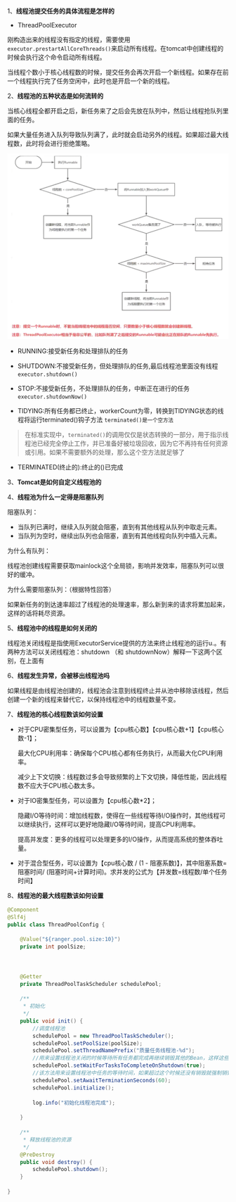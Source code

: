 1、**线程池提交任务的具体流程是怎样的**

- ThreadPoolExecutor

刚构造出来的线程没有指定的线程，需要使用`executor.prestartAllCoreThreads()`来启动所有线程。在tomcat中创建线程的时候会执行这个命令启动所有线程。

当线程个数小于核心线程数的时候，提交任务会再次开启一个新线程。如果存在前一个线程执行完了任务空闲中，此时也是开启一个新的线程。





2、**线程池的五种状态是如何流转的**

当核心线程全都开启之后，新任务来了之后会先放在队列中，然后让线程抢队列里面的任务。

如果大量任务进入队列导致队列满了，此时就会启动另外的线程。如果超过最大线程数，此时将会进行拒绝策略。

![image-20240529085538430](assets/image-20240529085538430.png)

- RUNNING:接受新任务和处理排队的任务

- SHUTDOWN:不接受新任务，但处理排队的任务,最后线程池里面没有线程  `executor.shutdown()`

- STOP:不接受新任务，不处理排队的任务，中断正在进行的任务 `executor.shutdownNow()`

- TIDYING:所有任务都已终止，workerCount为零，转换到TIDYING状态的线程将运行terminated()钩子方法   `terminated()是一个空方法`

> 在标准实现中，`terminated()`的调用仅仅是状态转换的一部分，用于指示线程池已经完全停止工作，并已准备好被垃圾回收，因为它不再持有任何资源或引用。如果不需要额外的处理，那么这个空方法就足够了

- TERMINATED(终止的):终止的()已完成



3、**Tomcat是如何自定义线程池的**

 

4、**线程池为什么一定得是阻塞队列**

阻塞队列：

- 当队列已满时，继续入队列就会阻塞，直到有其他线程从队列中取走元素。
- 当队列为空时，继续出队列也会阻塞，直到有其他线程向队列中插入元素。

为什么有队列：

线程池创建线程需要获取mainlock这个全局锁，影响并发效率，阻塞队列可以很好的缓冲。 

为什么需要阻塞队列：（根据特性回答）

如果新任务的到达速率超过了线程池的处理速率，那么新到来的请求将累加起来，这样的话将耗尽资源。

5、**线程池中的线程是如何关闭的**

线程池关闭线程是指使用ExecutorService提供的方法来终止线程池的运行u.。有两种方法可以关闭线程池：shutdown （和 shutdownNow）解释一下这两个区别，在上面有

6、**线程发生异常，会被移出线程池吗**

 如果线程是由线程池创建的，线程池会注意到线程终止并从池中移除该线程，然后创建一个新的线程来替代它，以保持线程池中的线程数量不变。

7、**线程池的核心线程数该如何设置**

- 对于CPU密集型任务，可以设置为【cpu核心数】【cpu核心数+1】【cpu核心数-1】；

  最大化CPU利用率：确保每个CPU核心都有任务执行，从而最大化CPU利用率。

  减少上下文切换：线程数过多会导致频繁的上下文切换，降低性能，因此线程数不应大于CPU核心数太多。

- 对于IO密集型任务，可以设置为【cpu核心数*2】；

  隐藏I/O等待时间：增加线程数，使得在一些线程等待I/O操作时，其他线程可以继续执行，这样可以更好地隐藏I/O等待时间，提高CPU利用率。

  提高并发度：更多的线程可以处理更多的I/O操作，从而提高系统的整体吞吐量。

- 对于混合型任务，可以设置为【cpu核心数 / (1 - 阻塞系数)】，其中阻塞系数=阻塞时间/ (阻塞时间+计算时间)。求并发的公式为【并发数=线程数/单个任务时间】

8、**线程池的最大线程数该如何设置**







```java
@Component
@Slf4j
public class ThreadPoolConfig {

    @Value("${ranger.pool.size:10}")
    private int poolSize;



    @Getter
    private ThreadPoolTaskScheduler schedulePool;

    /**
     * 初始化
     */
    public void init() {
        //调度线程池
        schedulePool = new ThreadPoolTaskScheduler();
        schedulePool.setPoolSize(poolSize);
        schedulePool.setThreadNamePrefix("质量任务线程池-%d");
        //用来设置线程池关闭的时候等待所有任务都完成再继续销毁其他的Bean，这样这些异步任务的销毁就会先于Redis线程池的销毁。
        schedulePool.setWaitForTasksToCompleteOnShutdown(true);
        //该方法用来设置线程池中任务的等待时间，如果超过这个时候还没有销毁就强制销毁，以确保应用最后能够被关闭，而不是阻塞住。
        schedulePool.setAwaitTerminationSeconds(60);
        schedulePool.initialize();

        log.info("初始化线程池完成");

    }

    /**
     * 释放线程池的资源
     */
    @PreDestroy
    public void destroy() {
        schedulePool.shutdown();
    }
    
}

```

